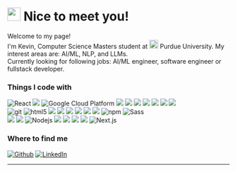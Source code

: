 <h1><img src="https://emojis.slackmojis.com/emojis/images/1531849430/4246/blob-sunglasses.gif?1531849430" width="30"/> Nice to meet you!</h1>


<p>Welcome to my page! </br> I'm Kevin, Computer Science Masters student at <img src="https://upload.wikimedia.org/wikipedia/commons/3/35/Purdue_Boilermakers_logo.svg" width="20"/> Purdue University. My interest areas are: AI/ML, NLP, and LLMs.<br> Currently looking for following jobs: AI/ML engineer, software engineer or fullstack developer. </p> 

<h3>Things I code with</h3>
<p>
  <img alt="React" src="https://img.shields.io/badge/-React-45b8d8?style=flat-square&logo=react&logoColor=white" />
  <img src="https://img.shields.io/badge/Material UI-007FFF?style=flat-square&logo=Material UI&logoColor=white"> 
  <img alt="Google Cloud Platform" src="https://img.shields.io/badge/-Google_Cloud_Platform-1a73e8?style=flat-square&logo=google-cloud&logoColor=white" />
  <img src="https://img.shields.io/badge/Microsoft_Azure-%230072C6.svg?style=flat-square&logo=microsoft-azure&logoColor=white" />
  <img src="https://img.shields.io/badge/CSS3-%231572B6.svg?style=flat-square&logo=css3&logoColor=white" />
  <img src="https://img.shields.io/badge/C-%2300599C.svg?style=flat-square&logo=c&logoColor=white" />
  <img src="https://img.shields.io/badge/MySQL-005C84?style=flat-square&logo=mysql&logoColor=white" />
  <img src="https://img.shields.io/badge/Latex-%23008080.svg?style=flat-square&logo=latex&logoColor=white" />
  <img src="https://img.shields.io/badge/tailwindcss-%2338B2AC.svg?style=flat-square&logo=tailwind-css&logoColor=white" />
  <img src="https://img.shields.io/badge/Neo4j-008CC1?style=flat-square&logo=neo4j&logoColor=white" /> 
  <br>
  <img alt="git" src="https://img.shields.io/badge/-Git-F05032?style=flat-square&logo=git&logoColor=white" />
  <img alt="html5" src="https://img.shields.io/badge/-HTML5-E34F26?style=flat-square&logo=html5&logoColor=white" />
  <img src="https://img.shields.io/badge/PyTorch-%23EE4C2C.svg?style=flat-square&logo=PyTorch&logoColor=white" />
  <img src="https://img.shields.io/badge/TensorFlow-%23FF6F00.svg?style=flat-square&logo=TensorFlow&logoColor=white" />
  <img src="https://img.shields.io/badge/scikit--learn-%23F7931E.svg?style=flat-square&logo=scikit-learn&logoColor=white" />
  <img src="https://img.shields.io/badge/Java-%23ED8B00.svg?style=flat-square&logo=openjdk&logoColor=white" />
  <img src="https://img.shields.io/badge/Keras-%23D00000.svg?style=flat-square&logo=Keras&logoColor=white" />
  <img src="https://img.shields.io/badge/Ruby_on_Rails-CC0000?style=flat-square&logo=ruby-on-rails&logoColor=white" />
  <img alt="npm" src="https://img.shields.io/badge/-NPM-CB3837?style=flat-square&logo=npm&logoColor=white" />
  <img alt="Sass" src="https://img.shields.io/badge/-Sass-CC6699?style=flat-square&logo=sass&logoColor=white" />
  <br>
  <img src="https://img.shields.io/badge/Spring-%236DB33F.svg?style=flat-square&logo=spring&logoColor=white" />
  <img src="https://img.shields.io/badge/SpringBoot-6DB33F?style=flat-square&logo=SpringBoot&logoColor=white">  
  <img alt="Nodejs" src="https://img.shields.io/badge/-Nodejs-43853d?style=flat-square&logo=Node.js&logoColor=white" />
  <img src="https://img.shields.io/badge/Javascript-%23323330.svg?style=flat-square&logo=javascript&logoColor=%23F7DF1E" />
  <img src="https://img.shields.io/badge/Python-14354C?style=flat-sqaure&logo=python&logoColor=white" />
  <img src="https://img.shields.io/badge/Numpy-%23013243.svg?style=flat-square&logo=numpy&logoColor=white" />
  <img src="https://img.shields.io/badge/Pandas-%23150458.svg?style=flat-square&logo=pandas&logoColor=white"/>
  <img alt="Next.js" src="https://img.shields.io/badge/Nextjs-black?style=flat-square&logo=next.js&logoColor=white" />
</p>

<h3>Where to find me</h3>
<p><a href="https://github.com/kevindclee" target="_blank"><img alt="Github" src="https://img.shields.io/badge/GitHub-%2312100E.svg?&style=for-the-badge&logo=Github&logoColor=white" /></a> 
  <a href="https://www.linkedin.com/in/kevindclee/" target="_blank"><img alt="LinkedIn" src="https://img.shields.io/badge/linkedin-%230077B5.svg?&style=for-the-badge&logo=linkedin&logoColor=white" /></a>
</p>

------------
